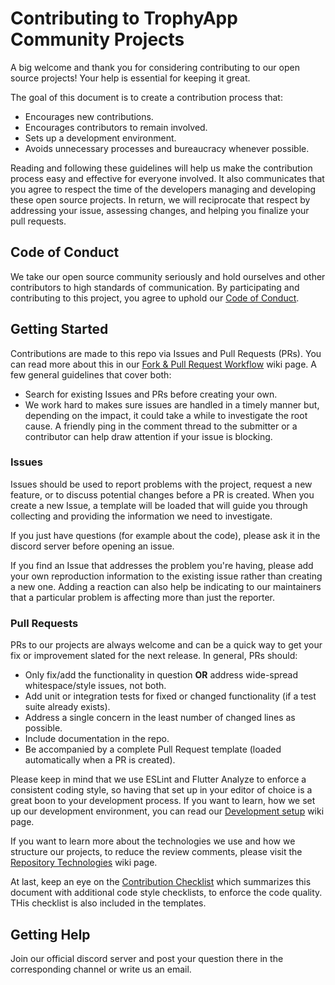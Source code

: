 # Contributing to TrophyApp Community Projects

A big welcome and thank you for considering contributing to our open source projects! Your help is essential for keeping it great.

The goal of this document is to create a contribution process that:
- Encourages new contributions.
- Encourages contributors to remain involved.
- Sets up a development environment.
- Avoids unnecessary processes and bureaucracy whenever possible.

Reading and following these guidelines will help us make the contribution process easy and effective for everyone involved. It also communicates that you agree to respect the time of the developers managing and developing these open source projects. In return, we will reciprocate that respect by addressing your issue, assessing changes, and helping you finalize your pull requests.

## Code of Conduct

We take our open source community seriously and hold ourselves and other contributors to high standards of communication. By participating and contributing to this project, you agree to uphold our [Code of Conduct](./CODE_OF_CONDUCT.md).

## Getting Started

Contributions are made to this repo via Issues and Pull Requests (PRs). You can read more about this in our [Fork & Pull Request Workflow](https://github.com/DevTobias/achiever/wiki/3-Fork-&-Pull-Request-Workflow) wiki page. A few general guidelines that cover both:
- Search for existing Issues and PRs before creating your own.
- We work hard to makes sure issues are handled in a timely manner but, depending on the impact, it could take a while to investigate the root cause. A friendly ping in the comment thread to the submitter or a contributor can help draw attention if your issue is blocking.

### Issues

Issues should be used to report problems with the project, request a new feature, or to discuss potential changes before a PR is created. When you create a new Issue, a template will be loaded that will guide you through collecting and providing the information we need to investigate.

If you just have questions (for example about the code), please ask it in the discord server before opening an issue.

If you find an Issue that addresses the problem you're having, please add your own reproduction information to the existing issue rather than creating a new one. Adding a reaction can also help be indicating to our maintainers that a particular problem is affecting more than just the reporter.

### Pull Requests

PRs to our projects are always welcome and can be a quick way to get your fix or improvement slated for the next release. In general, PRs should:
- Only fix/add the functionality in question **OR** address wide-spread whitespace/style issues, not both.
- Add unit or integration tests for fixed or changed functionality (if a test suite already exists).
- Address a single concern in the least number of changed lines as possible.
- Include documentation in the repo.
- Be accompanied by a complete Pull Request template (loaded automatically when a PR is created).

Please keep in mind that we use ESLint and Flutter Analyze to enforce a consistent coding style, so having that set up in your editor of choice is a great boon to your development process. If you want to learn, how we set up our development environment, you can read our [Development setup](https://github.com/DevTobias/achiever/wiki/2-Development-setup) wiki page.

If you want to learn more about the technologies we use and how we structure our projects, to reduce the review comments, please visit the [Repository Technologies](https://github.com/DevTobias/achiever/wiki/1-Repository-Technologies) wiki page.

At last, keep an eye on the [Contribution Checklist](https://github.com/DevTobias/achiever/wiki/4-Contribution-checklist) which summarizes this document with additional code style checklists, to enforce the code quality. THis checklist is also included in the templates.

## Getting Help

Join our official discord server and post your question there in the corresponding channel or write us an email.
